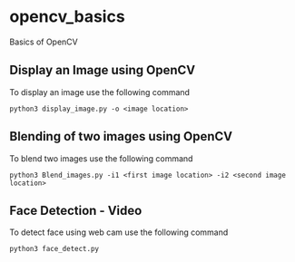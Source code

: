 # opencv_basics
Basics of OpenCV

## Display an Image using OpenCV
To display an image use the following command
```
python3 display_image.py -o <image location>
```
## Blending of two images using OpenCV
To blend two images use the following command
```
python3 Blend_images.py -i1 <first image location> -i2 <second image location>
```

## Face Detection - Video
To detect face using web cam use the following command
```
python3 face_detect.py
```